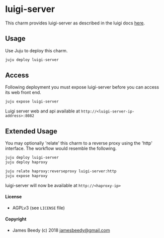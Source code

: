 # luigi-server

This charm provides luigi-server as described in the luigi docs [here](http://luigi.readthedocs.io/en/stable/central_scheduler.html#the-luigid-server).


## Usage
Use Juju to deploy this charm.
```bash
juju deploy luigi-server
```

## Access
Following deployment you must expose luigi-server before you can access its web front end.
```bash
juju expose luigi-server
```
Luigi server web and api available at `http://<luigi-server-ip-address>:8082`


## Extended Usage
You may optionally 'relate' this charm to a reverse proxy using the 'http' interface.
The workflow would resemble the following.
```bash
juju deploy luigi-server
juju deploy haproxy

juju relate haproxy:reverseproxy luigi-server:http
juju expose haproxy
```
luigi-server will now be available at `http://<haproxy-ip>`


#### License
* AGPLv3 (see `LICENSE` file)

#### Copyright
* James Beedy (c) 2018 <jamesbeedy@gmail.com>
